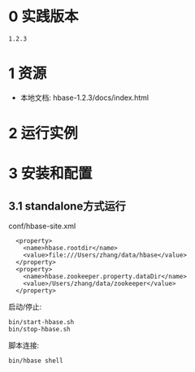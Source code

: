 
# 0 实践版本

	1.2.3

# 1 资源

+ 本地文档: hbase-1.2.3/docs/index.html

# 2 运行实例

# 3 安装和配置

## 3.1 standalone方式运行

conf/hbase-site.xml

	  <property>
	    <name>hbase.rootdir</name>
	    <value>file:///Users/zhang/data/hbase</value>
	  </property>
	  <property>
	    <name>hbase.zookeeper.property.dataDir</name>
	    <value>/Users/zhang/data/zookeeper</value>
	  </property>

启动/停止:
	
	bin/start-hbase.sh
	bin/stop-hbase.sh

脚本连接:

	bin/hbase shell


	